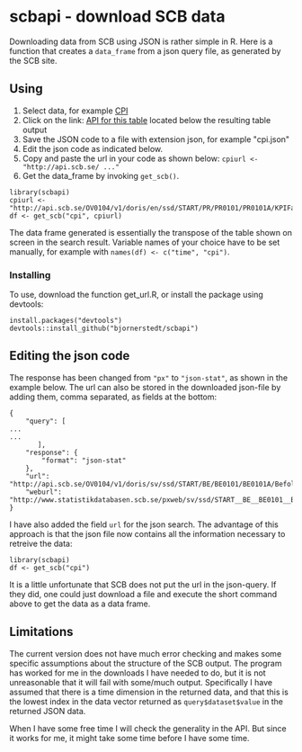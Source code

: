 # scbapi - download SCB data
Downloading data from SCB using JSON is rather simple in R. Here is a function that creates a `data_frame` from a json query file, as generated by the SCB site. 

## Using

1. Select data, for example [CPI](http://www.statistikdatabasen.scb.se/pxweb/en/ssd/START__PR__PR0101__PR0101A/KPIFastM/)
2. Click on the link: [API for this table]() located below the resulting table output
3. Save the JSON code to a file with extension json, for example "cpi.json"
4. Edit the json code as indicated below.
4. Copy and paste the url in your code as shown below: `cpiurl <- "http://api.scb.se/ ..."`
5. Get the data_frame by invoking `get_scb()`. 

```
library(scbapi)
cpiurl <- "http://api.scb.se/OV0104/v1/doris/en/ssd/START/PR/PR0101/PR0101A/KPIFastM"
df <- get_scb("cpi", cpiurl)
```
The data frame generated is essentially the transpose of the table shown on screen in the search result. Variable names of your choice have to be set manually, for example with `names(df) <- c("time", "cpi")`. 

### Installing

To use, download the function get_url.R, or install the package using devtools:

```
install.packages("devtools")
devtools::install_github("bjornerstedt/scbapi")
```

## Editing the json code

The response has been changed from `"px"` to `"json-stat"`, as shown in the example below. The url can also be stored in the downloaded json-file by adding them, comma separated, as fields at the bottom:

```
{
    "query": [
... 
...
       ],
    "response": {
        "format": "json-stat"
    },
    "url": "http://api.scb.se/OV0104/v1/doris/sv/ssd/START/BE/BE0101/BE0101A/BefolkningNy",
    "weburl": "http://www.statistikdatabasen.scb.se/pxweb/sv/ssd/START__BE__BE0101__BE0101A/BefolkningNy"
}
```
I have also added the field `url` for the json search. The advantage of this approach is that the json file now contains all the information necessary to retreive the data:

```
library(scbapi)
df <- get_scb("cpi")
```

It is a little unfortunate that SCB does not put the url in the json-query. If they did, one could just download a file and execute the short command above to get the data as a data frame. 

## Limitations

The current version does not have much error checking and makes some specific assumptions about the structure of the SCB output. The program has worked for me in the downloads I have needed to do, but it is not unreasonable that it will fail with some/much output. Specifically I have assumed that there is a time dimension in the returned data, and that this is the lowest index in the data vector returned as `query$dataset$value` in the returned JSON data.

When I have some free time I will check the generality in the API. But since it works for me, it might take some time before I have some time.



